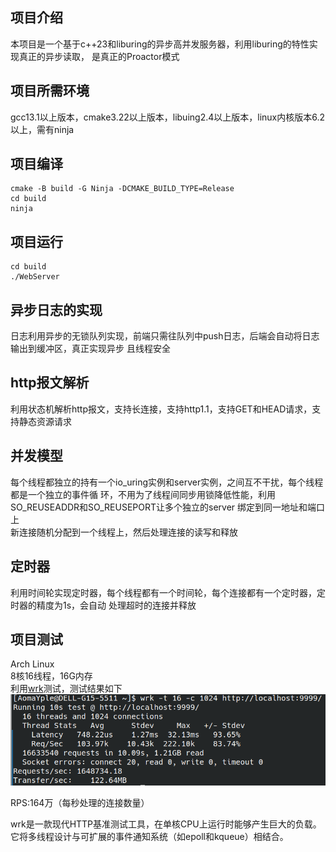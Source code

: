 ## 项目介绍

本项目是一个基于c++23和liburing的异步高并发服务器，利用liburing的特性实现真正的异步读取，
是真正的Proactor模式

## 项目所需环境

gcc13.1以上版本，cmake3.22以上版本，libuing2.4以上版本，linux内核版本6.2以上，需有ninja

## 项目编译

```shell 
cmake -B build -G Ninja -DCMAKE_BUILD_TYPE=Release
cd build
ninja
```

## 项目运行

```shell
cd build
./WebServer
```

## 异步日志的实现

日志利用异步的无锁队列实现，前端只需往队列中push日志，后端会自动将日志输出到缓冲区，真正实现异步
且线程安全

## http报文解析

利用状态机解析http报文，支持长连接，支持http1.1，支持GET和HEAD请求，支持静态资源请求

## 并发模型

每个线程都独立的持有一个io_uring实例和server实例，之间互不干扰，每个线程都是一个独立的事件循
环，不用为了线程间同步用锁降低性能，利用SO_REUSEADDR和SO_REUSEPORT让多个独立的server
绑定到同一地址和端口上  
新连接随机分配到一个线程上，然后处理连接的读写和释放

## 定时器

利用时间轮实现定时器，每个线程都有一个时间轮，每个连接都有一个定时器，定时器的精度为1s，会自动
处理超时的连接并释放

## 项目测试

Arch Linux  
8核16线程，16G内存  
利用[wrk](https://github.com/wg/wrk)测试，测试结果如下  
![image](images/test.png)

RPS:164万（每秒处理的连接数量）

wrk是一款现代HTTP基准测试工具，在单核CPU上运行时能够产生巨大的负载。它将多线程设计与可扩展的事件通知系统（如epoll和kqueue）相结合。  
